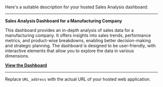 Here's a suitable description for your hosted Sales Analysis dashboard:

---

**Sales Analysis Dashboard for a Manufacturing Company**

This dashboard provides an in-depth analysis of sales data for a manufacturing company. It offers insights into sales trends, performance metrics, and product-wise breakdowns, enabling better decision-making and strategic planning. The dashboard is designed to be user-friendly, with interactive elements that allow you to explore the data in various dimensions.

[**View the Dashboard**](URL_address)

---

Replace `URL_address` with the actual URL of your hosted web application.
